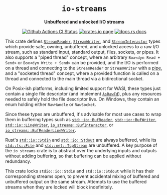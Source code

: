 <div align="center">
  <h1><code>io-streams</code></h1>

  <p>
    <strong>Unbuffered and unlocked I/O streams</strong>
  </p>

  <p>
    <a href="https://github.com/sunfishcode/io-streams/actions?query=workflow%3ACI"><img src="https://github.com/sunfishcode/io-streams/workflows/CI/badge.svg" alt="Github Actions CI Status" /></a>
    <a href="https://crates.io/crates/io_streams"><img src="https://img.shields.io/crates/v/io_streams.svg" alt="crates.io page" /></a>
    <a href="https://docs.rs/io-streams"><img src="https://docs.rs/io-streams/badge.svg" alt="docs.rs docs" /></a>
  </p>
</div>

This crate defines [`StreamReader`], [`StreamWriter`], and [`StreamInteractor`]
types which provide safe, owning, unbuffered, and unlocked access to a raw I/O
stream, such as standard input, standard output, files, sockets, or pipes. It
also supports a "piped thread" concept, where an arbitrary
`Box<dyn Read + Send>` or `Box<dyn Write + Send>` can be provided, and the I/O
is performed on a thread and connecting to the `StreamReader` or `StreamWriter`
with a [pipe], and a "socketed thread" concept, where a provided function is
called on a thread and connected to the main thread via a bidirectional socket.

On Posix-ish platforms, including limited support for WASI, these types just
contain a single file descriptor (and implement [`AsRawFd`]), plus any
resources needed to safely hold the file descriptor live. On Windows, they
contain an enum holding either `RawHandle` or `RawSocket`.

Since these types are unbuffered, it's advisable for most use cases to wrap
them in buffering types such as [`std::io::BufReader`], [`std::io::BufWriter`],
[`std::io::LineWriter`], [`io_streams::BufInteractor`], or
[`io_streams::BufReaderLineWriter`].

Rust's [`std::io::Stdin`] and [`std::io::Stdout`] are always buffered, while
its [`std::fs::File`] and [`std::net::TcpStream`] are unbuffered. A key purpose
of the `io_streams` crate is to abstract over the underlying inputs and outputs
without adding buffering, so that buffering can be applied without redundancy.

This crate locks `stdio::io::Stdin` and `std::io::Stdout` while it has their
corresponding streams open, to prevent accidental mixing of buffered and
unbuffered output on the same stream. Attempts to use the buffered streams when
they are locked will block indefinitely.

[`StreamReader`]: https://docs.rs/io-streams/latest/io_streams/struct.StreamReader.html
[`StreamWriter`]: https://docs.rs/io-streams/latest/io_streams/struct.StreamWriter.html
[`StreamInteractor`]: https://docs.rs/io-streams/latest/io_streams/struct.StreamInteractor.html
[`io_streams::BufInteractor`]: https://docs.rs/io-streams/latest/io_streams/struct.BufInteractor.html
[`io_streams::BufReaderLineWriter`]: https://docs.rs/io-streams/latest/io_streams/struct.BufReaderLineWriter.html
[`std::io::Stdin`]: https://doc.rust-lang.org/std/io/struct.Stdin.html
[`std::io::Stdout`]: https://doc.rust-lang.org/std/io/struct.Stdout.html
[`std::io::BufReader`]: https://doc.rust-lang.org/std/io/struct.BufReader.html
[`std::io::BufWriter`]: https://doc.rust-lang.org/std/io/struct.BufWriter.html
[`std::io::LineWriter`]: https://doc.rust-lang.org/std/io/struct.LineWriter.html
[`AsRawFd`]: https://doc.rust-lang.org/std/os/unix/io/trait.AsRawFd.html
[pipe]: https://crates.io/crates/os_pipe
[`std::fs::File`]: https://doc.rust-lang.org/std/fs/struct.File.html
[`std::net::TcpStream`]: https://doc.rust-lang.org/std/net/struct.TcpStream.html
